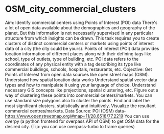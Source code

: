 # OSM_city_commercial_clusters
Aim: Identify commercial centers using Points of Interest (POI) data  There's a lot of open data available about the demographics and geography of the planet. But this information is not necessarily supervised in any particular structure from which insights can be drawn.  This task requires you to create clusters of distinct commercial centers or markets using points of interest data of a city (the city could be yours). Points of interest (POI) data provides location information of different places along with their defining tags like school, type of outlets, type of building, etc.  POI data refers to the coordinates of any physical entity with a tag describing its type like commercial buildings, schools, hospitals, restaurants, etc.   Objective:  Get Points of Interest from open data sources like open street maps (OSM). Understand how spatial location data works Understand spatial vector data types and how to manipulate it using your language of choice. Understand necessary GIS concepts like projections, spatial clustering, etc. Figure out a way of clustering these points into commercial centers/markets. You can use standard size polygons also to cluster the points. Find and label the most significant clusters, statistically and intuitively.  Visualize the resultant commercial centres/markets.   Data Source:  POI (OSM) data- https://www.openstreetmap.org/#map=11/28.6518/77.2219 You can use overpy (a python frontend for overpass API of OSM) to get OSM data for the desired city.  (Tip: you can use overpass-turbo to frame queries)
